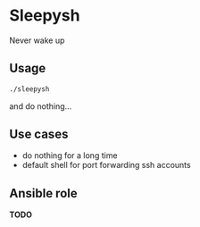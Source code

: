 # Sleepysh

Never wake up

## Usage

```bash
./sleepysh
```

and do nothing...

## Use cases

* do nothing for a long time
* default shell for port forwarding ssh accounts

## Ansible role

**TODO**
